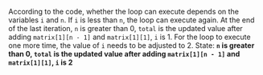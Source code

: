 According to the code, whether the loop can execute depends on the variables `i` and `n`. If `i` is less than `n`, the loop can execute again. At the end of the last iteration, `n` is greater than 0, `total` is the updated value after adding `matrix[1][n - 1]` and `matrix[1][1]`, `i` is 1. For the loop to execute one more time, the value of `i` needs to be adjusted to 2.
State: **`n` is greater than 0, `total` is the updated value after adding `matrix[1][n - 1]` and `matrix[1][1]`, `i` is 2**